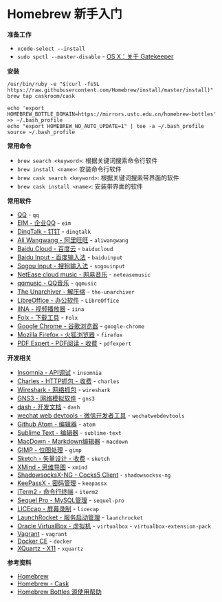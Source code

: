 # Homebrew 新手入门

**准备工作**

* `xcode-select --install`
* `sudo spctl --master-disable` - [OS X：关于 Gatekeeper](https://support.apple.com/zh-cn/HT202491)

**安装**

	/usr/bin/ruby -e "$(curl -fsSL https://raw.githubusercontent.com/Homebrew/install/master/install)"
	brew tap caskroom/cask
	
	echo 'export HOMEBREW_BOTTLE_DOMAIN=https://mirrors.ustc.edu.cn/homebrew-bottles' >> ~/.bash_profile
	echo "export HOMEBREW_NO_AUTO_UPDATE=1" | tee -a ~/.bash_profile
	source ~/.bash_profile
	
**常用命令**

* `brew search <keyword>`: 根据关键词搜索命令行软件
* `brew install <name>`: 安装命令行软件
* `brew cask search <keyword>`: 根据关键词搜索带界面的软件
* `brew cask install <name>`:  安装带界面的软件

**常用软件**

* [QQ](https://im.qq.com/macqq/) - `qq`
* [EIM - 企业QQ](http://b.qq.com/eim/main.html) - `eim`
* [DingTalk - 钉钉](https://www.dingtalk.com/) - `dingtalk`
* [Ali Wangwang - 阿里旺旺](https://alimarket.taobao.com/markets/qnww/portal-group/ww/index) - `aliwangwang`
* [Baidu Cloud - 百度云](https://pan.baidu.com/) - `baiducloud`
* [Baidu Input - 百度输入法](https://srf.baidu.com/input/mac.html) - `baiduinput`
* [Sogou Input - 搜狗输入法](https://pinyin.sogou.com/mac/) - `sogouinput`
* [NetEase cloud music - 网易音乐](https://music.163.com/) - `neteasemusic`
* [qqmusic - QQ音乐](https://y.qq.com/) - `qqmusic`
* [The Unarchiver - 解压缩](https://theunarchiver.com/) - `the-unarchiver`
* [LibreOffice - 办公软件](https://www.libreoffice.org) - `LibreOffice`
* [IINA - 视频播放器](https://lhc70000.github.io/iina/) - `iina`
* [Folx - 下载工具](https://mac.eltima.com/download-manager.html) - `Folx`
* [Google Chrome - 谷歌浏览器](https://www.google.com/chrome/) - `google-chrome`
* [Mozilla Firefox - 火狐浏览器](https://www.mozilla.org/firefox/) - `firefox`
* [PDF Expert - PDF阅读 - 收费](https://pdfexpert.com/) - `pdfexpert`


**开发相关**

* [Insomnia - API调试](https://insomnia.rest/) - `insomnia`
* [Charles - HTTP抓包 - 收费](https://www.charlesproxy.com/) - `charles`
* [Wireshark - 网络抓包](https://www.wireshark.org/) - `wireshark`
* [GNS3 - 网络模拟软件](https://www.gns3.com/) - `gns3`
* [dash - 开发文档](https://kapeli.com/dash) - `dash`
* [wechat web devtools - 微信开发者工具](https://mp.weixin.qq.com/debug/wxadoc/dev/devtools/download.html) - `wechatwebdevtools`
* [Github Atom - 编辑器](https://atom.io/) - `atom`
* [Sublime Text - 编辑器](https://www.sublimetext.com/3) - `sublime-text`
* [MacDown - Markdown编辑器](https://macdown.uranusjr.com/) - `macdown`
* [GIMP - 位图处理](https://www.gimp.org/) - `gimp`
* [Sketch - 矢量设计 - 收费](https://www.sketchapp.com/) - `sketch`
* [XMind - 思维导图](https://www.xmind.net/) - `xmind`
* [ShadowsocksX-NG - Cocks5 Client](https://github.com/shadowsocks/ShadowsocksX-NG/) - `shadowsocksx-ng`
* [KeePassX - 密码管理](https://www.keepassx.org/) - `keepassx`
* [iTerm2 - 命令行终端](https://www.iterm2.com/) - `iterm2`
* [Sequel Pro - MySQL管理](http://www.sequelpro.com/) - `sequel-pro`
* [LICEcap - 屏幕录制](https://www.cockos.com/licecap/) - `licecap`
* [LaunchRocket - 服务启动管理](https://github.com/jimbojsb/launchrocket) - `launchrocket`
* [Oracle VirtualBox - 虚拟机](https://www.virtualbox.org/) - `virtualbox` - `virtualbox-extension-pack`
* [Vagrant](https://www.vagrantup.com/) - `vagrant`
* [Docker CE](https://www.docker.com/community-edition) - `docker`
* [XQuartz - X11](https://www.xquartz.org/) - `xquartz`



**参考资料**

* [Homebrew](https://brew.sh/)
* [Homebrew - Cask](https://caskroom.github.io/)
* [Homebrew Bottles 源使用帮助](http://mirrors.ustc.edu.cn/help/homebrew-bottles.html)



